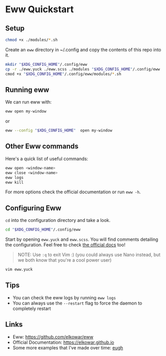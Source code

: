 # Eww Quickstart

## Setup 
```sh
chmod +x ./modules/*.sh
```

Create an `eww` directory in ~/.config and copy the contents of this repo into
it.
```sh
mkdir "$XDG_CONFIG_HOME"/.config/eww
cp -r ./eww.yuck ./eww.scss ./modules "$XDG_CONFIG_HOME"/.config/eww
cmod +x "$XDG_CONFIG_HOME"/.config/eww/modules/*.sh
```

## Running eww
We can run eww with: 
```sh
eww open my-window
```
or 
```sh
eww --config "$XDG_CONFIG_HOME"  open my-window
```

## Other Eww commands
Here's a quick list of useful commands: 
```sh
eww open <window-name>
eww close <window-name>
eww logs
eww kill
```

For more options check the official documentation or run `eww -h`.

## Configuring Eww
`cd` into the configuration directory and take a look. 
```sh
cd "$XDG_CONFIG_HOME"/.config/eww 
```
Start by opening `eww.yuck` and `eww.scss`. You will find comments detailing
the configuration. Feel free to check [the official docs](https://elkowar.github.io) too!

> NOTE: Use `:q` to exit Vim :) (you could always use Nano instead, but we both know that
> you're a cool power user)
```sh
vim eww.yuck
```

## Tips

- You can check the eww logs by running `eww logs`
- You can always use the `--restart` flag to force the daemon to completely restart

## Links 

- Eww: https://github.com/elkowar/eww
- Official Documentation: https://elkowar.github.io
- Some more examples that I've made over time: [eugh](https://github.com/druskus20/eugh)

